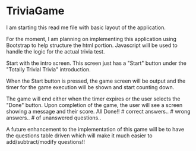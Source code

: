 # TriviaGame

I am starting this read me file with basic layout of the application.

For the moment, I am planning on implementing this application using Bootstrap to help
structure the html portion.  Javascript will be used to handle the logic for the actual
trivia test.

Start with the intro screen.  This screen just has a "Start" button under the
"Totally Trivial Trivia" introduction.

When the Start button is pressed, the game screen will be output and the timer for the
game execution will be shown and start counting down.  

The game will end either when the timer expires or the user selects the "Done" button.
Upon completion of the game, the user will see a screen showing a message and their
score.  All Done!!  # correct answers..  # wrong answers..  # of unanswered questions..

A future enhancement to the implementation of this game will be to have the questions
table driven which will make it much easier to add/subtract/modify questions!!

